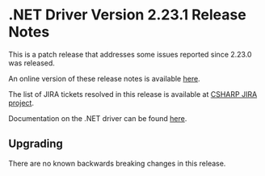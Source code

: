 # .NET Driver Version 2.23.1 Release Notes

This is a patch release that addresses some issues reported since 2.23.0 was released.

An online version of these release notes is available [here](https://github.com/mongodb/mongo-csharp-driver/blob/master/Release%20Notes/Release%20Notes%20v2.23.1.md).

The list of JIRA tickets resolved in this release is available at [CSHARP JIRA project](https://jira.mongodb.org/issues/?jql=project%20%3D%20CSHARP%20AND%20fixVersion%20%3D%202.23.1%20ORDER%20BY%20key%20ASC).

Documentation on the .NET driver can be found [here](https://www.mongodb.com/docs/drivers/csharp/v2.23.0/).

## Upgrading

There are no known backwards breaking changes in this release.

